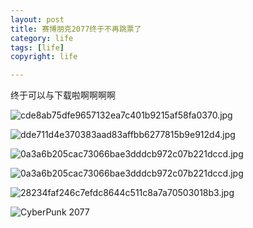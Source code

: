 ```yaml
---
layout: post
title: 赛博朋克2077终于不再跳票了
category: life
tags: [life]
copyright: life

---
```


终于可以与下载啦啊啊啊啊

![cde8ab75dfe9657132ea7c401b9215af58fa0370.jpg][1]

![dde711d4e370383aad83affbb6277815b9e912d4.jpg][2]

![0a3a6b205cac73066bae3dddcb972c07b221dccd.jpg][3]

![0a3a6b205cac73066bae3dddcb972c07b221dccd.jpg][4]


![28234faf246c7efdc8644c511c8a7a70503018b3.jpg][5]

![CyberPunk 2077][6]


  [1]: https://images.niaobulashi.com/typecho/uploads/2020/12/3245873410.jpg
  [2]: https://images.niaobulashi.com/typecho/uploads/2020/12/1140271091.jpg
  [3]: https://images.niaobulashi.com/typecho/uploads/2020/12/2975780163.jpg
  [4]: https://images.niaobulashi.com/typecho/uploads/2020/12/2975780163.jpg
  [5]: https://images.niaobulashi.com/typecho/uploads/2020/12/1858346715.jpg
  [6]: https://images.niaobulashi.com/typecho/uploads/2020/12/2565171456.png